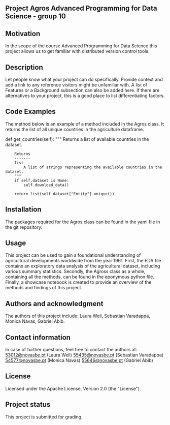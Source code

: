## Project Agros Advanced Programming for Data Science - group 10


## Motivation 
In the scope of the course Advanced Programming for Data Science this project allows us to get familiar with distributed version control tools. 

## Description
Let people know what your project can do specifically. Provide context and add a link to any reference visitors might be unfamiliar with. A list of Features or a Background subsection can also be added here. If there are alternatives to your project, this is a good place to list differentiating factors.

## Code Examples
The method below is an example of a method included in the Agros class. It returns the list of all unique countries in the agriculture dataframe.

  def get_countries(self):
        """
        Returns a list of available countries in the dataset.

        Returns
        -------
        list
            A list of strings representing the available countries in the dataset.
        """
        if self.dataset is None:
            self.download_data()

        return list(self.dataset["Entity"].unique())
        

## Installation
The packages required for the Agros class can be found in the yaml file in the git repository. 

## Usage
This project can be used to gain a foundational understanding of agricultural developments worldwide from the year 1961. First, the EDA file contains an exploratory data analysis of the agricultural dataset, including various summary statistics. Secondly, the Agross class as a whole, containing all the methods, can be found in the eponymous python file. Finally, a showcase notebook is created to provide an overview of the methods and findings of this project. 

## Authors and acknowledgment
The authors of this project include: Laura Weil, Sebastian Varadappa, Monica Navas, Gabriel Abib.

## Contact information
In case of further questions, feel free to contact the authors at: 
53012@novasbe.pt (Laura Weil)
55435@novasbe.pt (Sebastian Varadappa)
54577@novasbe.pt (Monica Navas)
55646@novasbe.pt (Gabriel Abib) 

## License
Licensed under the Apache License, Version 2.0 (the "License").

## Project status
This project is submitted for grading.
